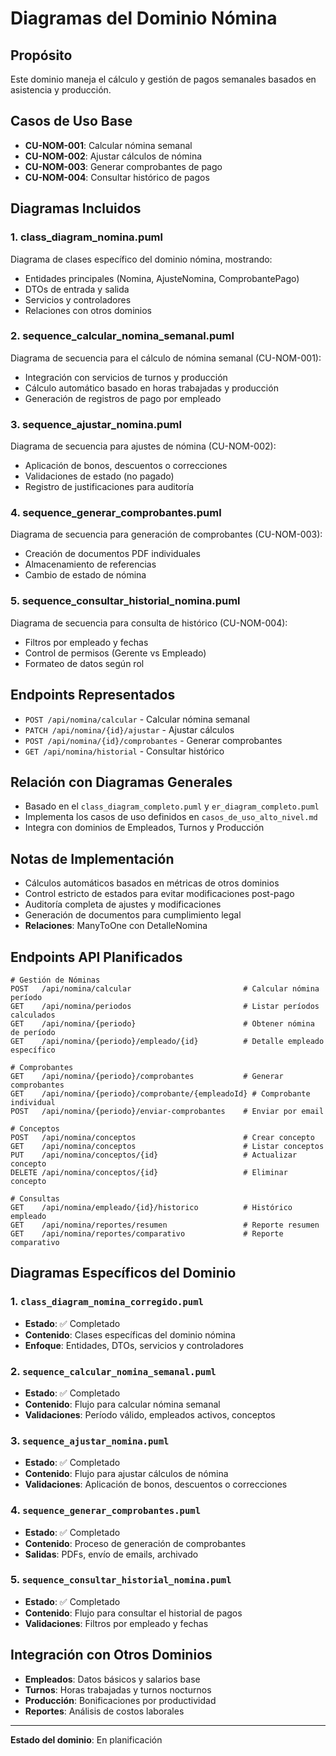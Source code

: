 # Diagramas del Dominio Nómina

## Propósito
Este dominio maneja el cálculo y gestión de pagos semanales basados en asistencia y producción.

## Casos de Uso Base
- **CU-NOM-001**: Calcular nómina semanal
- **CU-NOM-002**: Ajustar cálculos de nómina
- **CU-NOM-003**: Generar comprobantes de pago
- **CU-NOM-004**: Consultar histórico de pagos

## Diagramas Incluidos

### 1. class_diagram_nomina.puml
Diagrama de clases específico del dominio nómina, mostrando:
- Entidades principales (Nomina, AjusteNomina, ComprobantePago)
- DTOs de entrada y salida
- Servicios y controladores
- Relaciones con otros dominios

### 2. sequence_calcular_nomina_semanal.puml
Diagrama de secuencia para el cálculo de nómina semanal (CU-NOM-001):
- Integración con servicios de turnos y producción
- Cálculo automático basado en horas trabajadas y producción
- Generación de registros de pago por empleado

### 3. sequence_ajustar_nomina.puml
Diagrama de secuencia para ajustes de nómina (CU-NOM-002):
- Aplicación de bonos, descuentos o correcciones
- Validaciones de estado (no pagado)
- Registro de justificaciones para auditoría

### 4. sequence_generar_comprobantes.puml
Diagrama de secuencia para generación de comprobantes (CU-NOM-003):
- Creación de documentos PDF individuales
- Almacenamiento de referencias
- Cambio de estado de nómina

### 5. sequence_consultar_historial_nomina.puml
Diagrama de secuencia para consulta de histórico (CU-NOM-004):
- Filtros por empleado y fechas
- Control de permisos (Gerente vs Empleado)
- Formateo de datos según rol

## Endpoints Representados
- `POST /api/nomina/calcular` - Calcular nómina semanal
- `PATCH /api/nomina/{id}/ajustar` - Ajustar cálculos
- `POST /api/nomina/{id}/comprobantes` - Generar comprobantes
- `GET /api/nomina/historial` - Consultar histórico

## Relación con Diagramas Generales
- Basado en el `class_diagram_completo.puml` y `er_diagram_completo.puml`
- Implementa los casos de uso definidos en `casos_de_uso_alto_nivel.md`
- Integra con dominios de Empleados, Turnos y Producción

## Notas de Implementación
- Cálculos automáticos basados en métricas de otros dominios
- Control estricto de estados para evitar modificaciones post-pago
- Auditoría completa de ajustes y modificaciones
- Generación de documentos para cumplimiento legal
- **Relaciones**: ManyToOne con DetalleNomina

## Endpoints API Planificados

```http
# Gestión de Nóminas
POST   /api/nomina/calcular                         # Calcular nómina período
GET    /api/nomina/periodos                         # Listar períodos calculados
GET    /api/nomina/{periodo}                        # Obtener nómina de período
GET    /api/nomina/{periodo}/empleado/{id}          # Detalle empleado específico

# Comprobantes
GET    /api/nomina/{periodo}/comprobantes           # Generar comprobantes
GET    /api/nomina/{periodo}/comprobante/{empleadoId} # Comprobante individual
POST   /api/nomina/{periodo}/enviar-comprobantes    # Enviar por email

# Conceptos
POST   /api/nomina/conceptos                        # Crear concepto
GET    /api/nomina/conceptos                        # Listar conceptos
PUT    /api/nomina/conceptos/{id}                   # Actualizar concepto
DELETE /api/nomina/conceptos/{id}                   # Eliminar concepto

# Consultas
GET    /api/nomina/empleado/{id}/historico          # Histórico empleado
GET    /api/nomina/reportes/resumen                 # Reporte resumen
GET    /api/nomina/reportes/comparativo             # Reporte comparativo
```

## Diagramas Específicos del Dominio

### 1. `class_diagram_nomina_corregido.puml`

- **Estado**: ✅ Completado
- **Contenido**: Clases específicas del dominio nómina
- **Enfoque**: Entidades, DTOs, servicios y controladores

### 2. `sequence_calcular_nomina_semanal.puml`

- **Estado**: ✅ Completado
- **Contenido**: Flujo para calcular nómina semanal
- **Validaciones**: Período válido, empleados activos, conceptos

### 3. `sequence_ajustar_nomina.puml`

- **Estado**: ✅ Completado
- **Contenido**: Flujo para ajustar cálculos de nómina
- **Validaciones**: Aplicación de bonos, descuentos o correcciones

### 4. `sequence_generar_comprobantes.puml`

- **Estado**: ✅ Completado
- **Contenido**: Proceso de generación de comprobantes
- **Salidas**: PDFs, envío de emails, archivado

### 5. `sequence_consultar_historial_nomina.puml`

- **Estado**: ✅ Completado
- **Contenido**: Flujo para consultar el historial de pagos
- **Validaciones**: Filtros por empleado y fechas

## Integración con Otros Dominios

- **Empleados**: Datos básicos y salarios base
- **Turnos**: Horas trabajadas y turnos nocturnos
- **Producción**: Bonificaciones por productividad
- **Reportes**: Análisis de costos laborales

---
**Estado del dominio**: En planificación
